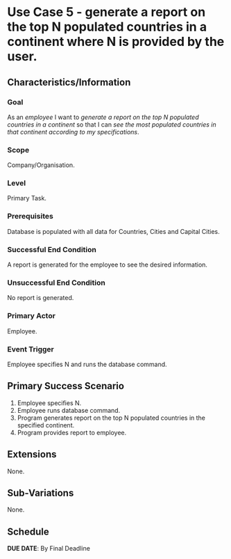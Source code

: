 # Use Case 5 - generate a report on the top N populated countries in a continent where N is provided by the user.

## Characteristics/Information

### Goal

As an *employee* I want to *generate a report on the top N populated countries in a continent* so that I can *see the most populated countries in that continent according to my specifications*.

### Scope

Company/Organisation.

### Level

Primary Task.

### Prerequisites

Database is populated with all data for Countries, Cities and Capital Cities.

### Successful End Condition

A report is generated for the employee to see the desired information.

### Unsuccessful End Condition

No report is generated.

### Primary Actor

Employee.

### Event Trigger

Employee specifies N and runs the database command.

## Primary Success Scenario

1. Employee specifies N.
2. Employee runs database command.
3. Program generates report on the top N populated countries in the specified continent.
4. Program provides report to employee.

## Extensions

None.

## Sub-Variations

None.

## Schedule 

**DUE DATE**: By Final Deadline